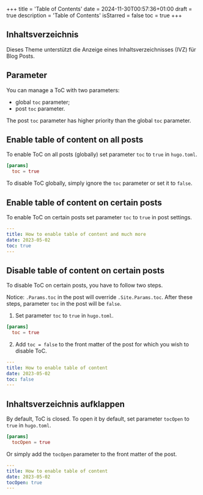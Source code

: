 +++
title = 'Table of Contents'
date = 2024-11-30T00:57:36+01:00
draft = true
description = 'Table of Contents'
isStarred = false
toc = true
+++

## Inhaltsverzeichnis

Dieses Theme unterstützt die Anzeige eines Inhaltsverzeichnisses (IVZ) für Blog Posts.

## Parameter

You can manage a ToC with two parameters:
- global `toc` parameter;
- post `toc` parameter.

The post `toc` parameter has higher priority than the global `toc` parameter.

## Enable table of content on all posts

To enable ToC on all posts (globally) set parameter `toc` to `true` in `hugo.toml`.

```toml
[params]
  toc = true
```

To disable ToC globally, simply ignore the `toc` parameter or set it to `false`.
 
## Enable table of content on certain posts

To enable ToC on certain posts set parameter `toc` to `true` in post settings.

```yaml
---
title: How to enable table of content and much more
date: 2023-05-02
toc: true
---
```

## Disable table of content on certain posts

To disable ToC on certain posts, you have to follow two steps.

Notice: `.Params.toc` in the post will override `.Site.Params.toc`. After these steps, parameter `toc`  in the post will be `false`.

1.  Set parameter `toc` to `true` in `hugo.toml`.

```toml
[params]
  toc = true
```

2.  Add `toc = false` to the front matter of the post for which you wish to disable ToC.

```yaml
---
title: How to enable table of content
date: 2023-05-02
toc: false
---
```

## Inhaltsverzeichnis aufklappen

By default, ToC is closed. To open it by default, set parameter `tocOpen` to `true` in `hugo.toml`.

```toml
[params]
  tocOpen = true
```

Or simply add the `tocOpen` parameter to the front matter of the post.

```yaml
---
title: How to enable table of content
date: 2023-05-02
tocOpen: true
---
```